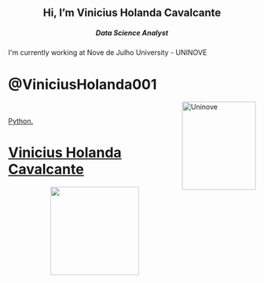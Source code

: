 
<h2 align="center">  Hi, I’m Vinicius Holanda Cavalcante </h2>
<h5 align="center"> Data Science Analyst</h5>

I'm currently working at Nove de Julho University - UNINOVE


# @ViniciusHolanda001

<a href="https://www.uninove.br/">
<img align="right" height="180em" width="150px" alt="Uninove" src="https://www.uninove.br/logo-uninove.svg"/>


![]()

<br />
 Python.
<br />

# Vinicius Holanda Cavalcante
<div align="center">
  <a href="https://github.com/viniciusholanda001">
  <img height="180em" src="https://github-readme-stats.vercel.app/api?username=viniciusHolanda001&show_icons=true&theme=dark&include_all_commits=true&count_private=true"/>
  </div>

